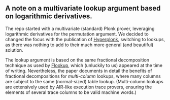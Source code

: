 ## A note on a multivariate lookup argument based on logarithmic derivatives. 

The repo started with a multivariate (standard) Plonk prover, leveraging logarithmic derivatives for the permutation argument. We decided to changed the focus with the publication of [Hyperplonk](https://eprint.iacr.org/2022/1355), switching to lookups, as there was nothing to add to their much more general (and beautiful) solution. 

The lookup argument is based on the same fractional decomposition technique as used by [Flookup](https://eprint.iacr.org/2022/1447), which (unluckily to us) appeared at the time of writing. Nevertheless, the paper documents in detail the benefits of fractional decompositions for *multi-column* lookups, where many columns are subject to the same (normal-sized) table lookup. (Multi-column lookups are extensively used by AIR-like execution trace provers, ensuring the elements of several trace columns to be valid machine words.) 
